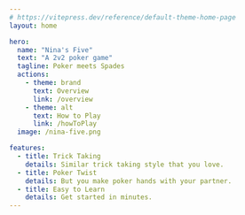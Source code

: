 ```yaml
---
# https://vitepress.dev/reference/default-theme-home-page
layout: home

hero:
  name: "Nina's Five"
  text: "A 2v2 poker game"
  tagline: Poker meets Spades 
  actions:
    - theme: brand
      text: Overview
      link: /overview
    - theme: alt
      text: How to Play
      link: /howToPlay
  image: /nina-five.png

features:
  - title: Trick Taking
    details: Similar trick taking style that you love.
  - title: Poker Twist
    details: But you make poker hands with your partner.
  - title: Easy to Learn
    details: Get started in minutes.
---
```


